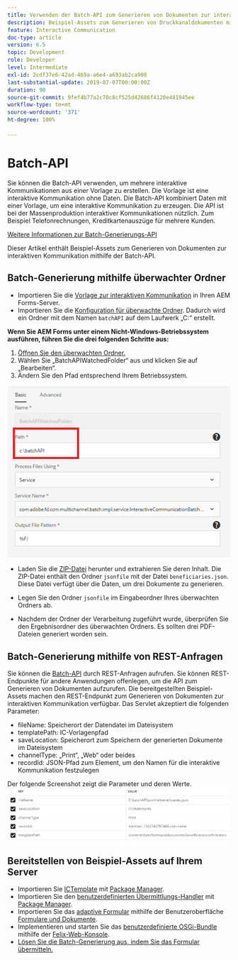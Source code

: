 ```yaml
---
title: Verwenden der Batch-API zum Generieren von Dokumenten zur interaktiven Kommunikation
description: Beispiel-Assets zum Generieren von Druckkanaldokumenten mithilfe der Batch-API
feature: Interactive Communication
doc-type: article
version: 6.5
topic: Development
role: Developer
level: Intermediate
exl-id: 2cdf37e6-42ad-469a-a6e4-a693ab2ca908
last-substantial-update: 2019-07-07T00:00:00Z
duration: 90
source-git-commit: 9fef4b77a2c70c8cf525d42686f4120e481945ee
workflow-type: tm+mt
source-wordcount: '371'
ht-degree: 100%

---
```


# Batch-API

Sie können die Batch-API verwenden, um mehrere interaktive Kommunikationen aus einer Vorlage zu erstellen. Die Vorlage ist eine interaktive Kommunikation ohne Daten. Die Batch-API kombiniert Daten mit einer Vorlage, um eine interaktive Kommunikation zu erzeugen. Die API ist bei der Massenproduktion interaktiver Kommunikationen nützlich. Zum Beispiel Telefonrechnungen, Kreditkartenauszüge für mehrere Kunden.

[Weitere Informationen zur Batch-Generierungs-API](https://experienceleague.adobe.com/docs/experience-manager-65/forms/interactive-communications/generate-multiple-interactive-communication-using-batch-api.html?lang=de)

Dieser Artikel enthält Beispiel-Assets zum Generieren von Dokumenten zur interaktiven Kommunikation mithilfe der Batch-API.

## Batch-Generierung mithilfe überwachter Ordner

* Importieren Sie die [Vorlage zur interaktiven Kommunikation](assets/Beneficiaries-confirmation.zip) in Ihren AEM Forms-Server.
* Importieren Sie die [Konfiguration für überwachte Ordner](assets/batch-generation-api.zip). Dadurch wird ein Ordner mit dem Namen `batchAPI` auf dem Laufwerk „C:“ erstellt.

**Wenn Sie AEM Forms unter einem Nicht-Windows-Betriebssystem ausführen, führen Sie die drei folgenden Schritte aus:**

1. [Öffnen Sie den überwachten Ordner.](http://localhost:4502/libs/fd/core/WatchfolderUI/content/UI.html)
2. Wählen Sie „BatchAPIWatchedFolder“ aus und klicken Sie auf „Bearbeiten“.
3. Ändern Sie den Pfad entsprechend Ihrem Betriebssystem.

![path](assets/watched-folder-batch-api-basic.PNG)

* Laden Sie die [ZIP-Datei](assets/jsonfile.zip) herunter und extrahieren Sie deren Inhalt. Die ZIP-Datei enthält den Ordner `jsonfile` mit der Datei `beneficiaries.json`. Diese Datei verfügt über die Daten, um drei Dokumente zu generieren.

* Legen Sie den Ordner `jsonfile` im Eingabeordner Ihres überwachten Ordners ab.
* Nachdem der Ordner der Verarbeitung zugeführt wurde, überprüfen Sie den Ergebnisordner des überwachten Ordners. Es sollten drei PDF-Dateien generiert worden sein.

## Batch-Generierung mithilfe von REST-Anfragen

Sie können die [Batch-API](https://helpx.adobe.com/de/experience-manager/6-5/forms/javadocs/index.html) durch REST-Anfragen aufrufen. Sie können REST-Endpunkte für andere Anwendungen offenlegen, um die API zum Generieren von Dokumenten aufzurufen.
Die bereitgestellten Beispiel-Assets machen den REST-Endpunkt zum Generieren von Dokumenten zur interaktiven Kommunikation verfügbar. Das Servlet akzeptiert die folgenden Parameter:

* fileName: Speicherort der Datendatei im Dateisystem
* templatePath: IC-Vorlagenpfad
* saveLocation: Speicherort zum Speichern der generierten Dokumente im Dateisystem
* channelType: „Print“, „Web“ oder beides
* recordId: JSON-Pfad zum Element, um den Namen für die interaktive Kommunikation festzulegen

Der folgende Screenshot zeigt die Parameter und deren Werte.
![Beispielanfrage](assets/generate-ic-batch-servlet.PNG)

## Bereitstellen von Beispiel-Assets auf Ihrem Server

* Importieren Sie [ICTemplate](assets/ICTemplate.zip) mit [Package Manager](http://localhost:4502/crx/packmgr/index.jsp).
* Importieren Sie den [benutzerdefinierten Übermittlungs-Handler](assets/BatchAPICustomSubmit.zip) mit [Package Manager](http://localhost:4502/crx/packmgr/index.jsp).
* Importieren Sie das [adaptive Formular](assets/BatchGenerationAPIAF.zip) mithilfe der Benutzeroberfläche [Formulare und Dokumente](http://localhost:4502/aem/forms.html/content/dam/formsanddocuments).
* Implementieren und starten Sie das [benutzerdefinierte OSGi-Bundle](assets/batchgenerationapi.batchgenerationapi.core-1.0-SNAPSHOT.jar) mithilfe der [Felix-Web-Konsole](http://localhost:4502/system/console/bundles).
* [Lösen Sie die Batch-Generierung aus, indem Sie das Formular übermitteln.](http://localhost:4502/content/dam/formsanddocuments/batchgenerationapi/jcr:content?wcmmode=disabled)
